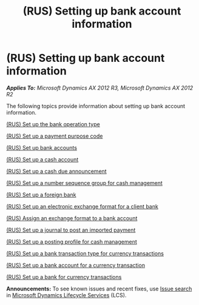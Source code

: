 ﻿---
title: (RUS) Setting up bank account information
TOCTitle: (RUS) Setting up bank account information
ms:assetid: eae723e3-dcc1-4988-8f02-96b36f3991ed
ms:mtpsurl: https://technet.microsoft.com/en-us/library/JJ711729(v=AX.60)
ms:contentKeyID: 49388051
ms.date: 04/18/2014
mtps_version: v=AX.60
---

# (RUS) Setting up bank account information 


_**Applies To:** Microsoft Dynamics AX 2012 R3, Microsoft Dynamics AX 2012 R2_

The following topics provide information about setting up bank account information.

[(RUS) Set up the bank operation type](rus-set-up-the-bank-operation-type.md)

[(RUS) Set up a payment purpose code](rus-set-up-a-payment-purpose-code.md)

[(RUS) Set up bank accounts](rus-set-up-bank-accounts.md)

[(RUS) Set up a cash account](rus-set-up-a-cash-account.md)

[(RUS) Set up a cash due announcement](rus-set-up-a-cash-due-announcement.md)

[(RUS) Set up a number sequence group for cash management](rus-set-up-a-number-sequence-group-for-cash-management.md)

[(RUS) Set up a foreign bank](rus-set-up-a-foreign-bank.md)

[(RUS) Set up an electronic exchange format for a client bank](rus-set-up-an-electronic-exchange-format-for-a-client-bank.md)

[(RUS) Assign an exchange format to a bank account](rus-assign-an-exchange-format-to-a-bank-account.md)

[(RUS) Set up a journal to post an imported payment](rus-set-up-a-journal-to-post-an-imported-payment.md)

[(RUS) Set up a posting profile for cash management](rus-set-up-a-posting-profile-for-cash-management.md)

[(RUS) Set up a bank transaction type for currency transactions](rus-set-up-a-bank-transaction-type-for-currency-transactions.md)

[(RUS) Set up a bank account for a currency transaction](rus-set-up-a-bank-account-for-a-currency-transaction.md)

[(RUS) Set up a bank for currency transactions](rus-set-up-a-bank-for-currency-transactions.md)

  
**Announcements:** To see known issues and recent fixes, use [Issue search](http://go.microsoft.com/fwlink/?linkid=389258) in [Microsoft Dynamics Lifecycle Services](http://go.microsoft.com/fwlink/?linkid=306505) (LCS).

